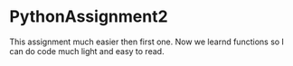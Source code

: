 # PythonAssignment2
This assignment much easier then first one. Now we learnd functions so I can do code much light and easy to read.
